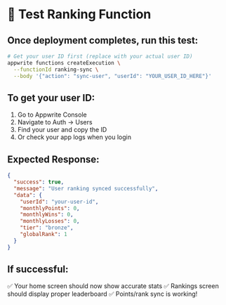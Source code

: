 # 🧪 Test Ranking Function

## Once deployment completes, run this test:

```bash
# Get your user ID first (replace with your actual user ID)
appwrite functions createExecution \
  --functionId ranking-sync \
  --body '{"action": "sync-user", "userId": "YOUR_USER_ID_HERE"}'
```

## To get your user ID:
1. Go to Appwrite Console
2. Navigate to Auth → Users  
3. Find your user and copy the ID
4. Or check your app logs when you login

## Expected Response:
```json
{
  "success": true,
  "message": "User ranking synced successfully",
  "data": {
    "userId": "your-user-id",
    "monthlyPoints": 0,
    "monthlyWins": 0,
    "monthlyLosses": 0,
    "tier": "bronze",
    "globalRank": 1
  }
}
```

## If successful:
✅ Your home screen should now show accurate stats
✅ Rankings screen should display proper leaderboard
✅ Points/rank sync is working!